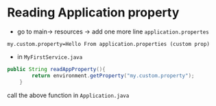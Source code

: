 # Reading Application property

- go to main-> resources -> add one more line `application.propertes`
```
my.custom.property=Hello From application.properties (custom prop)
```
- in `MyFirstService.java`

``` java
public String readAppProperty(){
        return environment.getProperty("my.custom.property");
    }
```

call the above function in `Application.java`